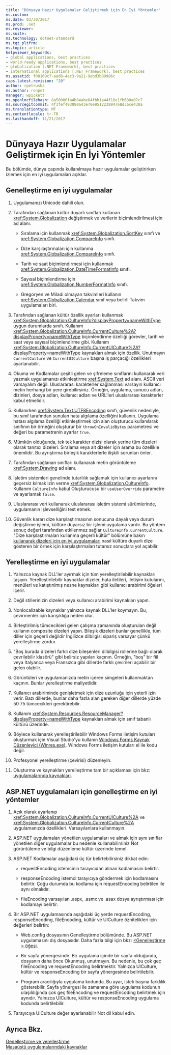 ```yaml
---
title: "Dünyaya Hazır Uygulamalar Geliştirmek için En İyi Yöntemler"
ms.custom: 
ms.date: 03/30/2017
ms.prod: .net
ms.reviewer: 
ms.suite: 
ms.technology: dotnet-standard
ms.tgt_pltfrm: 
ms.topic: article
helpviewer_keywords:
- global applications, best practices
- world-ready applications, best practices
- globalization [.NET Framework], best practices
- international applications [.NET Framework], best practices
ms.assetid: f08169c7-aad8-4ec3-9a21-9ebd3b89986c
caps.latest.revision: "20"
author: rpetrusha
ms.author: ronpet
manager: wpickett
ms.openlocfilehash: 8a50080fa4b84abe84fbb1a44f18e1fb680a07c7
ms.sourcegitcommit: 4f3fef493080a43e70e951223894768d36ce430a
ms.translationtype: MT
ms.contentlocale: tr-TR
ms.lasthandoff: 11/21/2017
---
```

# <a name="best-practices-for-developing-world-ready-applications"></a>Dünyaya Hazır Uygulamalar Geliştirmek için En İyi Yöntemler
Bu bölümde, dünya çapında kullanılmaya hazır uygulamalar geliştirirken izlemek için en iyi uygulamaları açıklar.  
  
## <a name="globalization-best-practices"></a>Genelleştirme en iyi uygulamalar  
  
1.  Uygulamanızı Unicode dahili olun.  
  
2.  Tarafından sağlanan kültür duyarlı sınıfları kullanan <xref:System.Globalization> değiştirmek ve verilerin biçimlendirilmesi için ad alanı.  
  
    -   Sıralama için kullanmak <xref:System.Globalization.SortKey> sınıfı ve <xref:System.Globalization.CompareInfo> sınıfı.  
  
    -   Dize karşılaştırmaları için kullanma <xref:System.Globalization.CompareInfo> sınıfı.  
  
    -   Tarih ve saat biçimlendirmesi için kullanmak <xref:System.Globalization.DateTimeFormatInfo> sınıfı.  
  
    -   Sayısal biçimlendirme için <xref:System.Globalization.NumberFormatInfo> sınıfı.  
  
    -   Gregoryen ve Miladi olmayan takvimleri kullanın <xref:System.Globalization.Calendar> sınıf veya belirli Takvim uygulamaları biri.  
  
3.  Tarafından sağlanan kültür özellik ayarları kullanmak <xref:System.Globalization.CultureInfo?displayProperty=nameWithType> uygun durumlarda sınıfı. Kullanım <xref:System.Globalization.CultureInfo.CurrentCulture%2A?displayProperty=nameWithType> biçimlendirme özelliği görevler, tarih ve saat veya sayısal biçimlendirme gibi. Kullanım <xref:System.Globalization.CultureInfo.CurrentUICulture%2A?displayProperty=nameWithType> kaynakları almak için özellik. Unutmayın `CurrentCulture` ve `CurrentUICulture` başına iş parçacığı özellikleri ayarlanabilir.  
  
4.  Okuma ve Kodlamalar çeşitli gelen ve şifreleme sınıflarını kullanarak veri yazmak uygulamanızı etkinleştirme <xref:System.Text> ad alanı. ASCII veri varsayalım değil. Uluslararası karakterler sağlanması varsayın kullanıcı metin herhangi bir yere girebilirsiniz. Örneğin, uygulama, sunucu adları, dizinleri, dosya adları, kullanıcı adları ve URL'leri uluslararası karakterler kabul etmelidir.  
  
5.  Kullanırken <xref:System.Text.UTF8Encoding> sınıfı, güvenlik nedeniyle, bu sınıf tarafından sunulan hata algılama özelliğini kullanın. Uygulama hatası algılama özelliği etkinleştirmek için alan oluşturucu kullanılarak sınıfının bir örneğini oluşturur bir `throwOnInvalidBytes` parametresi ve değeri bu parametrenin ayarlar `true`.  
  
6.  Mümkün olduğunda, tek tek karakter dizisi olarak yerine tüm dizeleri olarak tanıtıcı dizeleri. Sıralama veya alt dizeler için arama bu özellikle önemlidir. Bu ayrıştırma birleşik karakterlerle ilişkili sorunları önler.  
  
7.  Tarafından sağlanan sınıfları kullanarak metin görüntüleme <xref:System.Drawing> ad alanı.  
  
8.  İşletim sistemleri genelinde tutarlılık sağlamak için kullanıcı ayarlarını geçersiz kılmak izin verme <xref:System.Globalization.CultureInfo>. Kullanım `CultureInfo` kabul Oluşturucusu bir `useUserOverride` parametre ve ayarlamak `false`.  
  
9. Uluslararası veri kullanarak uluslararası işletim sistemi sürümlerinde, uygulamanın işlevselliğini test etmek.  
  
10. Güvenlik kararı dize karşılaştırmasının sonucuna dayalı veya durum değiştirme işlemi, kültüre duyarsız bir işlemi uygulama vardır. Bu yöntem sonuç değeri tarafından etkilenmez sağlar `CultureInfo.CurrentCulture`. "Dize karşılaştırmaları kullanma geçerli kültür" bölümüne bakın [kullanarak dizeleri için en iyi uygulamaları](../../../docs/standard/base-types/best-practices-strings.md) nasıl kültüre duyarlı dize gösteren bir örnek için karşılaştırmaları tutarsız sonuçlara yol açabilir.  
  
## <a name="localization-best-practices"></a>Yerelleştirme en iyi uygulamalar  
  
1.  Yalnızca kaynak DLL'ler ayırmak için tüm yerelleştirilebilir kaynakları taşıyın. Yerelleştirilebilir kaynaklar dizeler, hata iletileri, iletişim kutularını, menüleri ve katıştırılmış nesne kaynakları gibi kullanıcı arabirimi öğeleri içerir.  
  
2.  Değil stillerinizin dizeleri veya kullanıcı arabirimi kaynakları yapın.  
  
3.  Nonlocalizable kaynaklar yalnızca kaynak DLL'ler koymayın. Bu, çevirmenler için karışıklığa neden olur.  
  
4.  Birleştirilmiş tümcecikleri gelen çalışma zamanında oluşturulan değil kullanın composite dizeleri yapın. Bileşik dizeleri bunlar genellikle, tüm diller için geçerli değildir İngilizce dilbilgisi sipariş varsayar çünkü yerelleştirme zordur.  
  
5.  "Boş burada dizeleri farklı dize bileşenleri dilbilgisi rollerine bağlı olarak çevrilebilir klasörü" gibi belirsiz yapıları kaçının. Örneğin, "boş" bir fiil veya İtalyanca veya Fransızca gibi dillerde farklı çevirileri açabilir bir gelen olabilir.  
  
6.  Görüntüleri ve uygulamanızda metin içeren simgeleri kullanmaktan kaçının. Bunlar yerelleştirme maliyetlidir.  
  
7.  Kullanıcı arabiriminde genişletmek için dize uzunluğu için yeterli izin verir. Bazı dillerde, bunlar daha fazla alan gereken diğer dillerde yüzde 50 75 tümcecikleri gerektirebilir.  
  
8.  Kullanım <xref:System.Resources.ResourceManager?displayProperty=nameWithType> kaynakları almak için sınıf tabanlı kültürü üzerinde.  
  
9. Böylece kullanarak yerelleştirilebilir Windows Forms iletişim kutuları oluşturmak için Visual Studio'yu kullanın [Windows Forms Kaynak Düzenleyici (Winres.exe)](../../../docs/framework/tools/winres-exe-windows-forms-resource-editor.md). Windows Forms iletişim kutuları el ile kodu değil.  
  
10. Profesyonel yerelleştirme (çevirisi) düzenleyin.  
  
11. Oluşturma ve kaynakları yerelleştirme tam bir açıklaması için bkz: [uygulamalarında kaynakları](../../../docs/framework/resources/index.md).  
  
## <a name="globalization-best-practices-for-aspnet-applications"></a>ASP.NET uygulamaları için genelleştirme en iyi yöntemler  
  
1.  Açık olarak ayarlanıp <xref:System.Globalization.CultureInfo.CurrentUICulture%2A> ve <xref:System.Globalization.CultureInfo.CurrentCulture%2A> uygulamanızda özellikleri. Varsayılanlara kullanmayın.  
  
2.  ASP.NET uygulamaları yönetilen uygulamaları ve almak için aynı sınıflar yönetilen diğer uygulamalar bu nedenle kullanabilirsiniz Not görüntüleme ve bilgi düzenleme kültür üzerinde temel.  
  
3.  ASP.NET Kodlamalar aşağıdaki üç tür belirtebilirsiniz dikkat edin:  
  
    -   requestEncoding istemcinin tarayıcıdan alınan kodlamasını belirtir.  
  
    -   responseEncoding istemci tarayıcıya göndermek için kodlamasını belirtir. Çoğu durumda bu kodlama için requestEncoding belirtilen ile aynı olmalıdır.  
  
    -   fileEncoding varsayılan .aspx, .asmx ve .asax dosya ayrıştırması için kodlamayı belirtir.  
  
4.  Bir ASP.NET uygulamasında aşağıdaki üç yerde requestEncoding, responseEncoding, fileEncoding, kültür ve UICulture öznitelikleri için değerleri belirtin:  
  
    -   Web.config dosyasının Genelleştirme bölümünde. Bu ASP.NET uygulamasını dış dosyasıdır. Daha fazla bilgi için bkz: [ \<Genelleştirme > öğesi](http://msdn.microsoft.com/en-us/e2dffc8e-ebd2-439b-a2fd-e3ac5e620da7).  
  
    -   Bir sayfa yönergesinde. Bir uygulama içinde bir sayfa olduğunda, dosyanın daha önce Okunmuş, unutmayın. Bu nedenle, bu çok geç fileEncoding ve requestEncoding belirtmektir. Yalnızca UICulture, kültür ve responseEncoding bir sayfa yönergesinde belirtilebilir.  
  
    -   Program aracılığıyla uygulama kodunda. Bu ayar, istek başına farklılık gösterebilir. Sayfa yönergesi ile zamanına göre uygulama kodunun ulaşıldığında çok geç fileEncoding ve requestEncoding belirtmek için aynıdır. Yalnızca UICulture, kültür ve responseEncoding uygulama kodunda belirtilebilir.  
  
5.  Tarayıcıya UICulture değer ayarlanabilir Not dil kabul edin.  
  
## <a name="see-also"></a>Ayrıca Bkz.  
 [Genelleştirme ve yerelleştirme](../../../docs/standard/globalization-localization/index.md)  
 [Masaüstü uygulamalarındaki kaynaklar](../../../docs/framework/resources/index.md)
